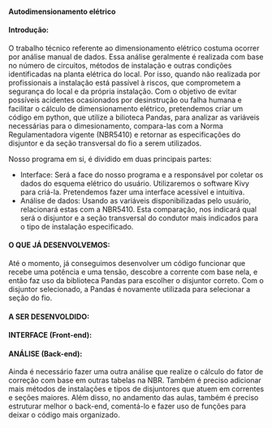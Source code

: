 #### Autodimensionamento elétrico

#### Introdução: 
O trabalho técnico referente ao dimensionamento elétrico costuma ocorrer por análise manual de dados. Essa análise geralmente é realizada com base no número de circuitos, métodos de instalação e outras condições identificadas na planta elétrica do local. Por isso, quando não realizada por profissionais a instalação está passível à riscos, que comprometem a segurança do local e da própria instalação. Com o objetivo de evitar possíveis acidentes ocasionados por desinstrução ou falha humana e facilitar o cálculo de dimensionamento elétrico, pretendemos criar um código em python, que utilize a bilioteca Pandas, para analizar as variáveis necessárias para o dimesionamento, compara-las com a Norma Regulamentadora vigente (NBR5410) e retornar as especificações do disjuntor e da seção transversal do fio a serem utilizados.

Nosso programa em si, é dividido em duas principais partes: 
  - Interface: Será a face do nosso programa e a responsável por coletar os dados do esquema elétrico do usuário. Utilizaremos o software Kivy para criá-la. Pretendemos fazer uma interface acessível e intuitiva. 
  - Análise de dados: Usando as variáveis disponibilizadas pelo usuário, relacionará estas com a NBR5410. Esta comparação, nos indicará qual será o disjuntor e a seção transversal do condutor mais indicados para o tipo de instalação especificado. 

#### O QUE JÁ DESENVOLVEMOS:
Até o momento, já conseguimos desenvolver um código funcionar que recebe uma potência e uma tensão, descobre a corrente com base nela, e então faz uso da biblioteca Pandas para escolher o disjuntor correto. Com o disjuntor selecionado, a Pandas é novamente utilizada para selecionar a seção do fio. 

#### A SER DESENVOLDIDO:

#### INTERFACE (Front-end):

#### ANÁLISE (Back-end):
Ainda é necessário fazer uma outra análise que realize o cálculo do fator de correção com base em outras tabelas na NBR. Também é preciso adicionar mais métodos de instalações e tipos de disjuntores que atuem em correntes e seções maiores. Além disso, no andamento das aulas, também é preciso estruturar melhor o back-end, comentá-lo e fazer uso de funções para deixar o código mais organizado.
